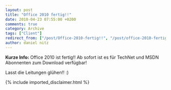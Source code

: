 ```yaml
---
layout: post
title: "Office 2010 fertig!!"
date: 2010-04-23 07:55:00 +0200
comments: true
category: Archive
tags: ["Client"]
redirect_from: ["/post/Office-2010-fertig!!", "/post/office-2010-fertig!!"]
author: daniel nitz
---
```

<!-- more -->
<p><strong>Kurze Info:</strong> Office 2010 ist fertig!! Ab sofort ist es für TechNet und MSDN Abonnenten zum Download verfügbar!</p>  <p>Lasst die Leitungen glühen!! :)</p>
{% include imported_disclaimer.html %}
